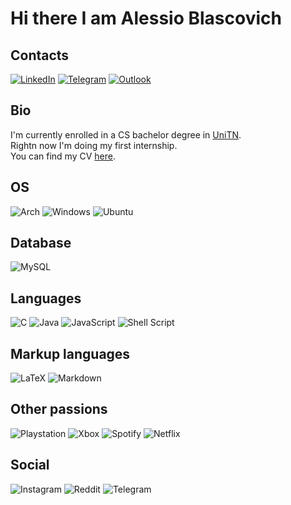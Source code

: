 # Hi there I am Alessio Blascovich 

## Contacts  
[![LinkedIn](https://img.shields.io/badge/linkedin-%230077B5.svg?style=for-the-badge&logo=linkedin&logoColor=white)](https://www.linkedin.com/in/alessio-blascovich/)
[![Telegram](https://img.shields.io/badge/Telegram-2CA5E0?style=for-the-badge&logo=telegram&logoColor=white)](https://t.me/alessio_blascovich)
[![Outlook](https://img.shields.io/badge/Microsoft_Outlook-0078D4?style=for-the-badge&logo=microsoft-outlook&logoColor=white)](mailto:blascovi@outlook.it)

## Bio
  
I'm currently enrolled in a CS bachelor degree in [UniTN](https://www.unitn.it/en).  
Rightn now I'm doing my first internship.   
You can find my CV [here](https://github.com/ElBlasco69/ElBlasco69/blob/main/AlessioBlascovichCV.pdf).  

## OS

![Arch](https://img.shields.io/badge/Arch%20Linux-1793D1?logo=arch-linux&logoColor=fff&style=for-the-badge) 
![Windows](https://img.shields.io/badge/Windows-0078D6?style=for-the-badge&logo=windows&logoColor=white) 
![Ubuntu](ttps://img.shields.io/badge/Ubuntu-E95420?style=for-the-badge&logo=ubuntu&logoColor=white)

## Database

![MySQL](https://img.shields.io/badge/mysql-%2300f.svg?style=for-the-badge&logo=mysql&logoColor=white)

## Languages

![C](https://img.shields.io/badge/c-%2300599C.svg?style=for-the-badge&logo=c&logoColor=white)
![Java](https://img.shields.io/badge/java-%23ED8B00.svg?style=for-the-badge&logo=java&logoColor=white)
![JavaScript](https://img.shields.io/badge/javascript-%23323330.svg?style=for-the-badge&logo=javascript&logoColor=%23F7DF1E)
![Shell Script](https://img.shields.io/badge/shell_script-%23121011.svg?style=for-the-badge&logo=gnu-bash&logoColor=white)

## Markup languages

![LaTeX](https://img.shields.io/badge/latex-%23008080.svg?style=for-the-badge&logo=latex&logoColor=white)
![Markdown](https://img.shields.io/badge/markdown-%23000000.svg?style=for-the-badge&logo=markdown&logoColor=white)

## Other passions

![Playstation](https://img.shields.io/badge/Playstation-003791?style=for-the-badge&logo=playstation&logoColor=white)
![Xbox](https://img.shields.io/badge/xbox-%23107C10.svg?style=for-the-badge&logo=xbox&logoColor=white)
![Spotify](https://img.shields.io/badge/Spotify-1ED760?style=for-the-badge&logo=spotify&logoColor=white)
![Netflix](https://img.shields.io/badge/Netflix-E50914?style=for-the-badge&logo=netflix&logoColor=white)

## Social

![Instagram](https://img.shields.io/badge/Instagram-%23E4405F.svg?style=for-the-badge&logo=Instagram&logoColor=white)
![Reddit](https://img.shields.io/badge/Reddit-FF4500?style=for-the-badge&logo=reddit&logoColor=white)
![Telegram](https://img.shields.io/badge/Telegram-2CA5E0?style=for-the-badge&logo=telegram&logoColor=white)
